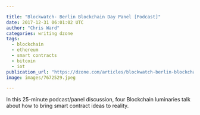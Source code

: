 ```yaml
---

title: "Blockwatch- Berlin Blockchain Day Panel [Podcast]"
date: 2017-12-31 06:01:02 UTC
author: "Chris Ward"
categories: writing dzone
tags:
  - blockchain
  - ethereum
  - smart contracts
  - bitcoin
  - iot
publication_url: "https://dzone.com/articles/blockwatch-berlin-blockchain-day-panel"
image: images/7672529.jpeg

---
```

In this 25-minute podcast/panel discussion, four Blockchain luminaries talk about how to bring smart contract ideas to reality.

